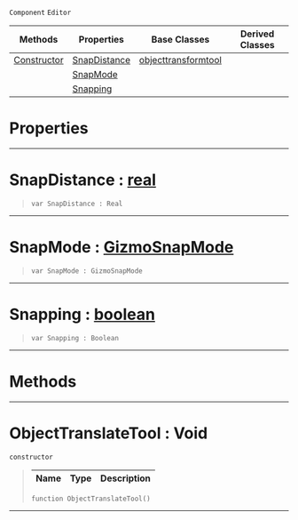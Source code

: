  `Component` `Editor`



|Methods|Properties|Base Classes|Derived Classes|
|---|---|---|---|
|[ Constructor](https://github.com/zeroengineteam/ZeroDocs/blob/master/code_reference/class_reference/objecttranslatetool.markdown#objecttranslatetool-void)|[ SnapDistance](https://github.com/zeroengineteam/ZeroDocs/blob/master/code_reference/class_reference/objecttranslatetool.markdown#snapdistance-zero-engine)|[objecttransformtool](https://github.com/zeroengineteam/ZeroDocs/blob/master/code_reference/class_reference/objecttransformtool.markdown)| |
| |[ SnapMode](https://github.com/zeroengineteam/ZeroDocs/blob/master/code_reference/class_reference/objecttranslatetool.markdown#snapmode-zero-engine-doc)| | |
| |[ Snapping](https://github.com/zeroengineteam/ZeroDocs/blob/master/code_reference/class_reference/objecttranslatetool.markdown#snapping-zero-engine-doc)| | |


 #  Properties


---  
 #  SnapDistance : [real](https://github.com/zeroengineteam/ZeroDocs/blob/master/code_reference/zilch_base_types/real.markdown)

> 
> ``` lang=cpp, name=Zilch
> var SnapDistance : Real


---  
 #  SnapMode : [GizmoSnapMode](https://github.com/zeroengineteam/ZeroDocs/blob/master/code_reference/enum_reference.markdown#gizmosnapmode)

> 
> ``` lang=cpp, name=Zilch
> var SnapMode : GizmoSnapMode


---  
 #  Snapping : [boolean](https://github.com/zeroengineteam/ZeroDocs/blob/master/code_reference/zilch_base_types/boolean.markdown)

> 
> ``` lang=cpp, name=Zilch
> var Snapping : Boolean


---  
 #  Methods


---  
 #  ObjectTranslateTool : Void

 `constructor`

> 
> |Name|Type|Description|
> |---|---|---|
> ``` lang=cpp, name=Zilch
> function ObjectTranslateTool()
> ``` 


---  
 

 